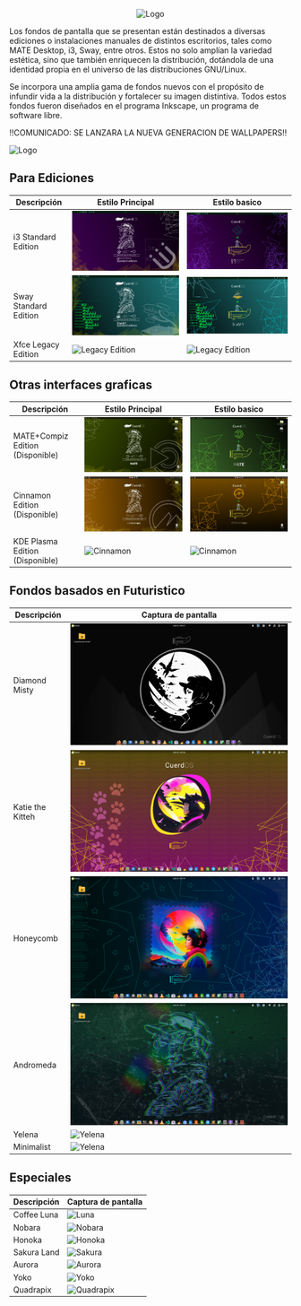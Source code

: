 <!-- Logo -->
<p align="center">
  <img src="/cuerd-md/logo1.png" alt="Logo" width="300" height="300">
</p>

Los fondos de pantalla que se presentan están destinados a diversas ediciones o instalaciones manuales de distintos escritorios, tales como MATE Desktop, i3, Sway, entre otros. Estos no solo amplían la variedad estética, sino que también enriquecen la distribución, dotándola de una identidad propia en el universo de las distribuciones GNU/Linux. 

Se incorpora una amplia gama de fondos nuevos con el propósito de infundir vida a la distribución y fortalecer su imagen distintiva. Todos estos fondos fueron diseñados en el programa Inkscape, un programa de software libre.

!!COMUNICADO: SE LANZARA LA NUEVA GENERACION DE WALLPAPERS!!

<!-- Capturas de pantalla -->
<p align="left">
  <img src="/cuerd-md/pcm1.png" alt="Logo" width="287" height="42">
</p>

## Para Ediciones
| Descripción | Estilo Principal | Estilo basico |
| ----------- | ------------------ | ------------------ |
| i3 Standard Edition | ![Standard Edition](/cuerd-scr/i3-1.png) | ![Standard Edition](/cuerd-scr/i3-2.png) |
| Sway Standard Edition | ![Standard Edition](/cuerd-scr/sway1.png) | ![Standard Edition](/cuerd-scr/sway2.png) |
| Xfce Legacy Edition | ![Legacy Edition](/cuerd-md/xfce1.png) | ![Legacy Edition](/cuerd-md/xfce2.png) |


## Otras interfaces graficas
| Descripción | Estilo Principal | Estilo basico |
| ----------- | ------------------ | ------------------ |
| MATE+Compiz Edition (Disponible) | ![MATE](/cuerd-scr/mate1.png) | ![MATE](/cuerd-scr/mate2.png) |
| Cinnamon Edition (Disponible) | ![Cinnamon](/cuerd-scr/cinnamon1.png) | ![Cinnamon](/cuerd-scr/cinnamon2.png) |
| KDE Plasma Edition (Disponible) | ![Cinnamon](/cuerd-scr/kde1.png) | ![Cinnamon](/cuerd-scr/kde2.png) |

## Fondos basados en Futuristico
| Descripción | Captura de pantalla |
| ----------- | ------------------ |
| Diamond Misty | ![Misty](/cuerd-gr/Misty.png) |
| Katie the Kitteh | ![Kitteh](/cuerd-gr/Kitteh.png) |
| Honeycomb | ![Atmos](/cuerd-gr/Cosmic.png) |
| Andromeda | ![Boceto](/cuerd-gr/Andromeda.png) |
| Yelena | ![Yelena](/cuerd-scr/Yelena.png) |
| Minimalist | ![Yelena](/cuerd-scr/Minimal.png) |

## Especiales
| Descripción | Captura de pantalla |
| ----------- | ------------------ |
| Coffee Luna | ![Luna](/cuerd-gr/Luna.png) |
| Nobara | ![Nobara](/cuerd-gr/Nobara.png) |
| Honoka | ![Honoka](/cuerd-gr/Honoka.png) |
| Sakura Land | ![Sakura](/cuerd-gr/Sakura.png) |
| Aurora | ![Aurora](/cuerd-gr/Aurora.png) |
| Yoko | ![Yoko](/cuerd-gr/Yoko.png) |
| Quadrapix | ![Quadrapix](/cuerd-gr/Quadrapix.png) |
